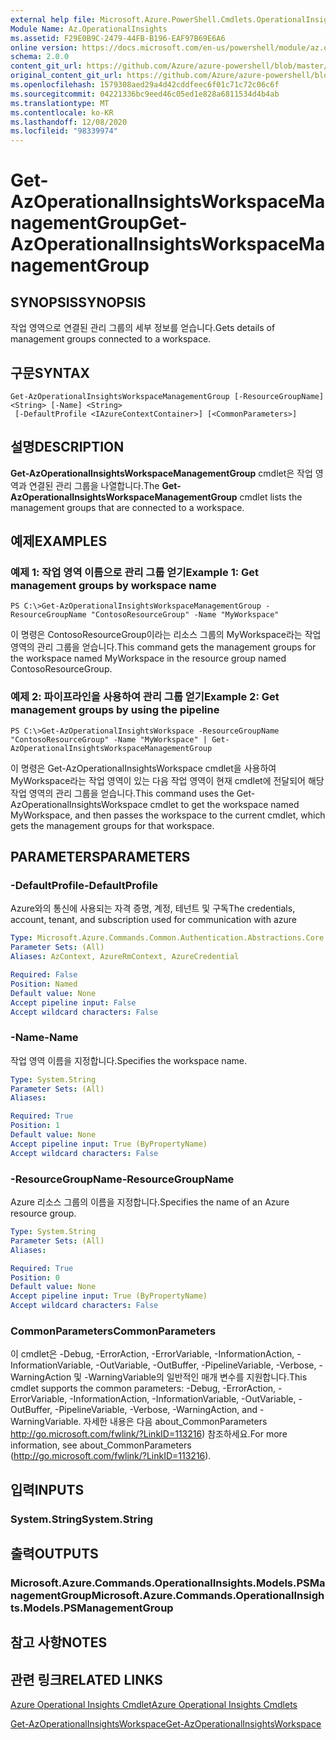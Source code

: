 ```yaml
---
external help file: Microsoft.Azure.PowerShell.Cmdlets.OperationalInsights.dll-Help.xml
Module Name: Az.OperationalInsights
ms.assetid: F29E0B9C-2479-44FB-B196-EAF97B69E6A6
online version: https://docs.microsoft.com/en-us/powershell/module/az.operationalinsights/get-azoperationalinsightsworkspacemanagementgroup
schema: 2.0.0
content_git_url: https://github.com/Azure/azure-powershell/blob/master/src/OperationalInsights/OperationalInsights/help/Get-AzOperationalInsightsWorkspaceManagementGroup.md
original_content_git_url: https://github.com/Azure/azure-powershell/blob/master/src/OperationalInsights/OperationalInsights/help/Get-AzOperationalInsightsWorkspaceManagementGroup.md
ms.openlocfilehash: 1579308aed29a4d42cddfeec6f01c71c72c06c6f
ms.sourcegitcommit: 04221336bc9eed46c05ed1e828a6811534d4b4ab
ms.translationtype: MT
ms.contentlocale: ko-KR
ms.lasthandoff: 12/08/2020
ms.locfileid: "98339974"
---
```

# <span data-ttu-id="fc546-101">Get-AzOperationalInsightsWorkspaceManagementGroup</span><span class="sxs-lookup"><span data-stu-id="fc546-101">Get-AzOperationalInsightsWorkspaceManagementGroup</span></span>

## <span data-ttu-id="fc546-102">SYNOPSIS</span><span class="sxs-lookup"><span data-stu-id="fc546-102">SYNOPSIS</span></span>
<span data-ttu-id="fc546-103">작업 영역으로 연결된 관리 그룹의 세부 정보를 얻습니다.</span><span class="sxs-lookup"><span data-stu-id="fc546-103">Gets details of management groups connected to a workspace.</span></span>

## <span data-ttu-id="fc546-104">구문</span><span class="sxs-lookup"><span data-stu-id="fc546-104">SYNTAX</span></span>

```
Get-AzOperationalInsightsWorkspaceManagementGroup [-ResourceGroupName] <String> [-Name] <String>
 [-DefaultProfile <IAzureContextContainer>] [<CommonParameters>]
```

## <span data-ttu-id="fc546-105">설명</span><span class="sxs-lookup"><span data-stu-id="fc546-105">DESCRIPTION</span></span>
<span data-ttu-id="fc546-106">**Get-AzOperationalInsightsWorkspaceManagementGroup** cmdlet은 작업 영역과 연결된 관리 그룹을 나열합니다.</span><span class="sxs-lookup"><span data-stu-id="fc546-106">The **Get-AzOperationalInsightsWorkspaceManagementGroup** cmdlet lists the management groups that are connected to a workspace.</span></span>

## <span data-ttu-id="fc546-107">예제</span><span class="sxs-lookup"><span data-stu-id="fc546-107">EXAMPLES</span></span>

### <span data-ttu-id="fc546-108">예제 1: 작업 영역 이름으로 관리 그룹 얻기</span><span class="sxs-lookup"><span data-stu-id="fc546-108">Example 1: Get management groups by workspace name</span></span>
```
PS C:\>Get-AzOperationalInsightsWorkspaceManagementGroup -ResourceGroupName "ContosoResourceGroup" -Name "MyWorkspace"
```

<span data-ttu-id="fc546-109">이 명령은 ContosoResourceGroup이라는 리소스 그룹의 MyWorkspace라는 작업 영역의 관리 그룹을 얻습니다.</span><span class="sxs-lookup"><span data-stu-id="fc546-109">This command gets the management groups for the workspace named MyWorkspace in the resource group named ContosoResourceGroup.</span></span>

### <span data-ttu-id="fc546-110">예제 2: 파이프라인을 사용하여 관리 그룹 얻기</span><span class="sxs-lookup"><span data-stu-id="fc546-110">Example 2: Get management groups by using the pipeline</span></span>
```
PS C:\>Get-AzOperationalInsightsWorkspace -ResourceGroupName "ContosoResourceGroup" -Name "MyWorkspace" | Get-AzOperationalInsightsWorkspaceManagementGroup
```

<span data-ttu-id="fc546-111">이 명령은 Get-AzOperationalInsightsWorkspace cmdlet을 사용하여 MyWorkspace라는 작업 영역이 있는 다음 작업 영역이 현재 cmdlet에 전달되어 해당 작업 영역의 관리 그룹을 얻습니다.</span><span class="sxs-lookup"><span data-stu-id="fc546-111">This command uses the Get-AzOperationalInsightsWorkspace cmdlet to get the workspace named MyWorkspace, and then passes the workspace to the current cmdlet, which gets the management groups for that workspace.</span></span>

## <span data-ttu-id="fc546-112">PARAMETERS</span><span class="sxs-lookup"><span data-stu-id="fc546-112">PARAMETERS</span></span>

### <span data-ttu-id="fc546-113">-DefaultProfile</span><span class="sxs-lookup"><span data-stu-id="fc546-113">-DefaultProfile</span></span>
<span data-ttu-id="fc546-114">Azure와의 통신에 사용되는 자격 증명, 계정, 테넌트 및 구독</span><span class="sxs-lookup"><span data-stu-id="fc546-114">The credentials, account, tenant, and subscription used for communication with azure</span></span>

```yaml
Type: Microsoft.Azure.Commands.Common.Authentication.Abstractions.Core.IAzureContextContainer
Parameter Sets: (All)
Aliases: AzContext, AzureRmContext, AzureCredential

Required: False
Position: Named
Default value: None
Accept pipeline input: False
Accept wildcard characters: False
```

### <span data-ttu-id="fc546-115">-Name</span><span class="sxs-lookup"><span data-stu-id="fc546-115">-Name</span></span>
<span data-ttu-id="fc546-116">작업 영역 이름을 지정합니다.</span><span class="sxs-lookup"><span data-stu-id="fc546-116">Specifies the workspace name.</span></span>

```yaml
Type: System.String
Parameter Sets: (All)
Aliases:

Required: True
Position: 1
Default value: None
Accept pipeline input: True (ByPropertyName)
Accept wildcard characters: False
```

### <span data-ttu-id="fc546-117">-ResourceGroupName</span><span class="sxs-lookup"><span data-stu-id="fc546-117">-ResourceGroupName</span></span>
<span data-ttu-id="fc546-118">Azure 리소스 그룹의 이름을 지정합니다.</span><span class="sxs-lookup"><span data-stu-id="fc546-118">Specifies the name of an Azure resource group.</span></span>

```yaml
Type: System.String
Parameter Sets: (All)
Aliases:

Required: True
Position: 0
Default value: None
Accept pipeline input: True (ByPropertyName)
Accept wildcard characters: False
```

### <span data-ttu-id="fc546-119">CommonParameters</span><span class="sxs-lookup"><span data-stu-id="fc546-119">CommonParameters</span></span>
<span data-ttu-id="fc546-120">이 cmdlet은 -Debug, -ErrorAction, -ErrorVariable, -InformationAction, -InformationVariable, -OutVariable, -OutBuffer, -PipelineVariable, -Verbose, -WarningAction 및 -WarningVariable의 일반적인 매개 변수를 지원합니다.</span><span class="sxs-lookup"><span data-stu-id="fc546-120">This cmdlet supports the common parameters: -Debug, -ErrorAction, -ErrorVariable, -InformationAction, -InformationVariable, -OutVariable, -OutBuffer, -PipelineVariable, -Verbose, -WarningAction, and -WarningVariable.</span></span> <span data-ttu-id="fc546-121">자세한 내용은 다음 about_CommonParameters http://go.microsoft.com/fwlink/?LinkID=113216) 참조하세요.</span><span class="sxs-lookup"><span data-stu-id="fc546-121">For more information, see about_CommonParameters (http://go.microsoft.com/fwlink/?LinkID=113216).</span></span>

## <span data-ttu-id="fc546-122">입력</span><span class="sxs-lookup"><span data-stu-id="fc546-122">INPUTS</span></span>

### <span data-ttu-id="fc546-123">System.String</span><span class="sxs-lookup"><span data-stu-id="fc546-123">System.String</span></span>

## <span data-ttu-id="fc546-124">출력</span><span class="sxs-lookup"><span data-stu-id="fc546-124">OUTPUTS</span></span>

### <span data-ttu-id="fc546-125">Microsoft.Azure.Commands.OperationalInsights.Models.PSManagementGroup</span><span class="sxs-lookup"><span data-stu-id="fc546-125">Microsoft.Azure.Commands.OperationalInsights.Models.PSManagementGroup</span></span>

## <span data-ttu-id="fc546-126">참고 사항</span><span class="sxs-lookup"><span data-stu-id="fc546-126">NOTES</span></span>

## <span data-ttu-id="fc546-127">관련 링크</span><span class="sxs-lookup"><span data-stu-id="fc546-127">RELATED LINKS</span></span>

[<span data-ttu-id="fc546-128">Azure Operational Insights Cmdlet</span><span class="sxs-lookup"><span data-stu-id="fc546-128">Azure Operational Insights Cmdlets</span></span>](./Az.OperationalInsights.md)

[<span data-ttu-id="fc546-129">Get-AzOperationalInsightsWorkspace</span><span class="sxs-lookup"><span data-stu-id="fc546-129">Get-AzOperationalInsightsWorkspace</span></span>](./Get-AzOperationalInsightsWorkspace.md)


